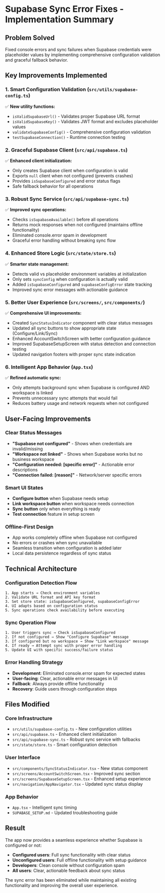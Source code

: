 # Supabase Sync Error Fixes - Implementation Summary

## Problem Solved
Fixed console errors and sync failures when Supabase credentials were placeholder values by implementing comprehensive configuration validation and graceful fallback behavior.

## Key Improvements Implemented

### 1. Smart Configuration Validation (`src/utils/supabase-config.ts`)
✅ **New utility functions:**
- `isValidSupabaseUrl()` - Validates proper Supabase URL format
- `isValidSupabaseKey()` - Validates JWT format and excludes placeholder values  
- `validateSupabaseConfig()` - Comprehensive configuration validation
- `testSupabaseConnection()` - Runtime connection testing

### 2. Graceful Supabase Client (`src/api/supabase.ts`)
✅ **Enhanced client initialization:**
- Only creates Supabase client when configuration is valid
- Exports `null` client when not configured (prevents crashes)
- Provides `isSupabaseConfigured` and error status flags
- Safe fallback behavior for all operations

### 3. Robust Sync Service (`src/api/supabase-sync.ts`)
✅ **Improved sync operations:**
- Checks `isSupabaseAvailable()` before all operations
- Returns mock responses when not configured (maintains offline functionality)
- Eliminated console.error spam in development
- Graceful error handling without breaking sync flow

### 4. Enhanced Store Logic (`src/state/store.ts`)
✅ **Smarter state management:**
- Detects valid vs placeholder environment variables at initialization
- Only sets `syncConfig` when configuration is actually valid
- Added `isSupabaseConfigured` and `supabaseConfigError` state tracking
- Improved sync error messages with actionable guidance

### 5. Better User Experience (`src/screens/`, `src/components/`)
✅ **Comprehensive UI improvements:**
- Created `SyncStatusIndicator` component with clear status messages
- Updated all sync buttons to show appropriate state (Configure/Link/Sync)
- Enhanced AccountSwitchScreen with better configuration guidance
- Improved SupabaseSetupScreen with status detection and connection testing
- Updated navigation footers with proper sync state indication

### 6. Intelligent App Behavior (`App.tsx`)
✅ **Refined automatic sync:**
- Only attempts background sync when Supabase is configured AND workspace is linked
- Prevents unnecessary sync attempts that would fail
- Reduces battery usage and network requests when not configured

## User-Facing Improvements

### Clear Status Messages
- **"Supabase not configured"** - Shows when credentials are invalid/missing
- **"Workspace not linked"** - Shows when Supabase works but no business workspace
- **"Configuration needed: [specific error]"** - Actionable error descriptions
- **"Connection failed: [reason]"** - Network/server specific errors

### Smart UI States  
- **Configure button** when Supabase needs setup
- **Link workspace button** when workspace needs connection
- **Sync button** only when everything is ready
- **Test connection** feature in setup screen

### Offline-First Design
- App works completely offline when Supabase not configured
- No errors or crashes when sync unavailable  
- Seamless transition when configuration is added later
- Local data persistence regardless of sync status

## Technical Architecture

### Configuration Detection Flow
```
1. App starts → Check environment variables
2. Validate URL format and API key format  
3. Set store state: isSupabaseConfigured, supabaseConfigError
4. UI adapts based on configuration status
5. Sync operations check availability before executing
```

### Sync Operation Flow  
```
1. User triggers sync → Check isSupabaseConfigured
2. If not configured → Show "Configure Supabase" message
3. If configured but no workspace → Show "Link workspace" message  
4. If ready → Attempt sync with proper error handling
5. Update UI with specific success/failure status
```

### Error Handling Strategy
- **Development**: Eliminated console.error spam for expected states
- **User-facing**: Clear, actionable error messages in UI
- **Fallback**: Always provide offline functionality
- **Recovery**: Guide users through configuration steps

## Files Modified

### Core Infrastructure
- `src/utils/supabase-config.ts` - New configuration utilities
- `src/api/supabase.ts` - Enhanced client initialization  
- `src/api/supabase-sync.ts` - Robust sync service with fallbacks
- `src/state/store.ts` - Smart configuration detection

### User Interface
- `src/components/SyncStatusIndicator.tsx` - New status component
- `src/screens/AccountSwitchScreen.tsx` - Improved sync section
- `src/screens/SupabaseSetupScreen.tsx` - Enhanced setup experience
- `src/navigation/AppNavigator.tsx` - Updated sync status display

### App Behavior
- `App.tsx` - Intelligent sync timing
- `SUPABASE_SETUP.md` - Updated troubleshooting guide

## Result
The app now provides a seamless experience whether Supabase is configured or not:
- **Configured users**: Full sync functionality with clear status
- **Unconfigured users**: Full offline functionality with setup guidance  
- **Developers**: Clean console without configuration spam
- **All users**: Clear, actionable feedback about sync status

The sync error has been eliminated while maintaining all existing functionality and improving the overall user experience.